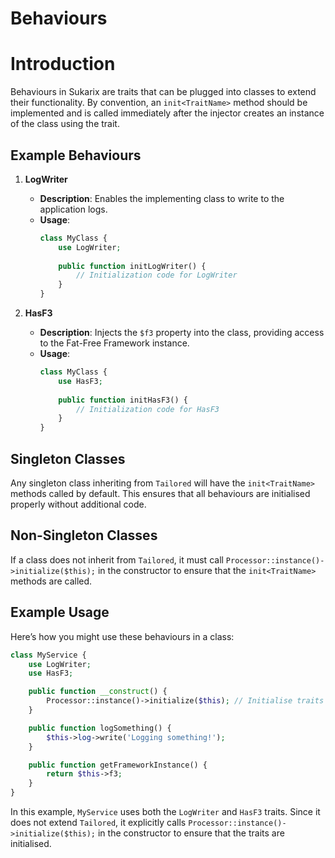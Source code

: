# Behaviours

<!-- toc -->

# Introduction

Behaviours in Sukarix are traits that can be plugged into classes to extend their functionality. By convention,
an `init<TraitName>` method should be implemented and is called immediately after the injector creates an instance of
the class using the trait.

## Example Behaviours

1. **LogWriter**
    - **Description**: Enables the implementing class to write to the application logs.
    - **Usage**:
      ```php
      class MyClass {
          use LogWriter;
 
          public function initLogWriter() {
              // Initialization code for LogWriter
          }
      }
      ```

2. **HasF3**
    - **Description**: Injects the `$f3` property into the class, providing access to the Fat-Free Framework instance.
    - **Usage**:
      ```php
      class MyClass {
          use HasF3;
 
          public function initHasF3() {
              // Initialization code for HasF3
          }
      }
      ```

## Singleton Classes

Any singleton class inheriting from `Tailored` will have the `init<TraitName>` methods called by default. This ensures
that all behaviours are initialised properly without additional code.

## Non-Singleton Classes

If a class does not inherit from `Tailored`, it must call `Processor::instance()->initialize($this);` in the constructor
to ensure that the `init<TraitName>` methods are called.

## Example Usage

Here’s how you might use these behaviours in a class:

```php
class MyService {
    use LogWriter;
    use HasF3;

    public function __construct() {
        Processor::instance()->initialize($this); // Initialise traits manually
    }

    public function logSomething() {
        $this->log->write('Logging something!');
    }

    public function getFrameworkInstance() {
        return $this->f3;
    }
}
```

In this example, `MyService` uses both the `LogWriter` and `HasF3` traits. Since it does not extend `Tailored`, it
explicitly calls `Processor::instance()->initialize($this);` in the constructor to ensure that the traits are
initialised.
